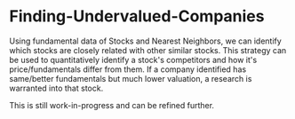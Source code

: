 # Finding-Undervalued-Companies

Using fundamental data of Stocks and Nearest Neighbors, we can identify which stocks are closely related with other similar stocks. This strategy can be used to quantitatively identify a stock's competitors and how it's price/fundamentals differ from them. If a company identified has same/better fundamentals but much lower valuation, a research is warranted into that stock.

This is still work-in-progress and can be refined further.
